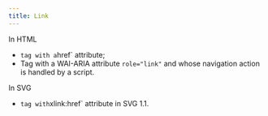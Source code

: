 ```yaml
---
title: Link
---
```


In HTML

- <a> ` tag with a `href` attribute;
- Tag with a WAI-ARIA attribute `role="link"` and whose navigation action is handled by a script.

In SVG

- <a> ` tag with `xlink:href` attribute in SVG 1.1.
